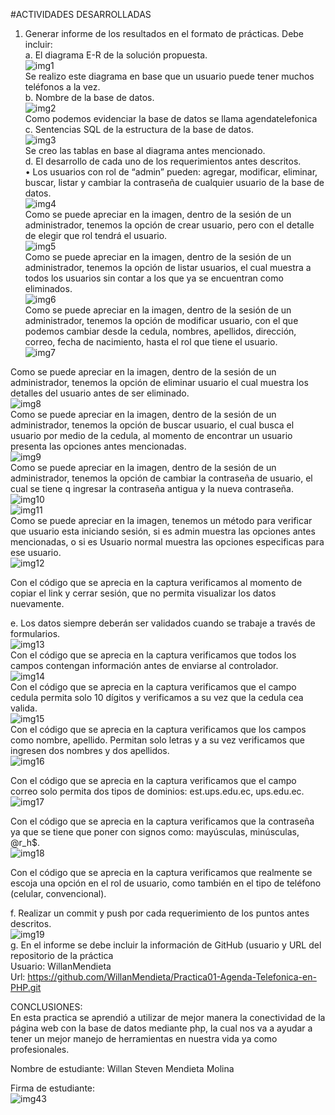 #ACTIVIDADES DESARROLLADAS
1. Generar informe de los resultados en el formato de prácticas. Debe incluir:<br/>
a. El diagrama E-R de la solución propuesta.<br/>
 ![img1](/imagen/i1.jpg)<br/>
Se realizo este diagrama en base que un usuario puede tener muchos teléfonos a la vez.<br/>
b. Nombre de la base de datos.<br/>
 ![img2](/imagen/i2.jpg)<br/>
Como podemos evidenciar la base de datos se llama agendatelefonica<br/>
c. Sentencias SQL de la estructura de la base de datos.<br/>
 ![img3](/imagen/i3.jpg)<br/>
Se creo las tablas en base al diagrama antes mencionado.<br/>
d. El desarrollo de cada uno de los requerimientos antes descritos.<br/>
•	Los usuarios con rol de “admin” pueden: agregar, modificar, eliminar, buscar, listar y cambiar la contraseña de cualquier usuario de la base de datos.<br/>
 ![img4](/imagen/i4.jpg)<br/>
Como se puede apreciar en la imagen, dentro de la sesión de un administrador, tenemos la opción de crear usuario, pero con el detalle de elegir que rol tendrá el usuario.<br/>
  ![img5](/imagen/i5.jpg)<br/>
Como se puede apreciar en la imagen, dentro de la sesión de un administrador, tenemos la opción de listar usuarios, el cual muestra a todos los usuarios sin contar a los que ya se encuentran como eliminados.<br/>
 ![img6](/imagen/i6.jpg)<br/>
Como se puede apreciar en la imagen, dentro de la sesión de un administrador, tenemos la opción de modificar usuario, con el que podemos cambiar desde la cedula, nombres, apellidos, dirección, correo, fecha de nacimiento, hasta el rol que tiene el usuario.<br/>
![img7](/imagen/i7.jpg)<br/>
 
Como se puede apreciar en la imagen, dentro de la sesión de un administrador, tenemos la opción de eliminar usuario el cual muestra los detalles del usuario antes de ser eliminado.<br/>
 ![img8](/imagen/i8.jpg)<br/>
Como se puede apreciar en la imagen, dentro de la sesión de un administrador, tenemos la opción de buscar usuario, el cual busca el usuario por medio de la cedula, al momento de encontrar un usuario presenta las opciones antes mencionadas.<br/>
 ![img9](/imagen/i9.jpg)<br/>
Como se puede apreciar en la imagen, dentro de la sesión de un administrador, tenemos la opción de cambiar la contraseña de usuario, el cual se tiene q ingresar la contraseña antigua y la nueva contraseña.<br/>
 ![img10](/imagen/i10.jpg)<br/>
 ![img11](/imagen/i11.jpg)<br/>
Como se puede apreciar en la imagen, tenemos un método para verificar que usuario esta iniciando sesión, si es admin muestra las opciones antes mencionadas, o si es Usuario normal muestra las opciones especificas para ese usuario.<br/>
![img12](/imagen/i12.jpg)<br/>
 
Con el código que se aprecia en la captura verificamos al momento de copiar el link y cerrar sesión, que no permita visualizar los datos nuevamente. <br/>

e. Los datos siempre deberán ser validados cuando se trabaje a través de formularios.<br/>
 ![img13](/imagen/i13.jpg)<br/>
Con el código que se aprecia en la captura verificamos que todos los campos contengan información antes de enviarse al controlador.<br/>
 ![img14](/imagen/i14.jpg) <br/>
Con el código que se aprecia en la captura verificamos que el campo cedula permita solo 10 dígitos y verificamos a su vez que la cedula cea valida.<br/>
 ![img15](/imagen/i15.jpg) <br/>
Con el código que se aprecia en la captura verificamos que los campos como nombre, apellido. Permitan solo letras y a su vez verificamos que ingresen dos nombres y dos apellidos.<br/>
 ![img16](/imagen/i16.jpg)<br/>
 
Con el código que se aprecia en la captura verificamos que el campo correo solo permita dos tipos de dominios: est.ups.edu.ec, ups.edu.ec.<br/>
 ![img17](/imagen/i17.jpg)<br/>

Con el código que se aprecia en la captura verificamos que la contraseña ya que se tiene que poner con signos como: mayúsculas, minúsculas, @r_h$.<br/>
 ![img18](/imagen/i18.jpg)<br/>

Con el código que se aprecia en la captura verificamos que realmente se escoja una opción en el rol de usuario, como también en el tipo de teléfono (celular, convencional).<br/>

f.  Realizar un commit y push por cada requerimiento de los puntos antes descritos.<br/>
  ![img19](/imagen/i19.jpg)<br/>
g. En el informe se debe incluir la información de GitHub (usuario y URL del repositorio de la práctica<br/>
Usuario: WillanMendieta<br/>
Url: https://github.com/WillanMendieta/Practica01-Agenda-Telefonica-en-PHP.git<br/>



CONCLUSIONES:<br/>
En esta practica se aprendió a utilizar de mejor manera la conectividad de la página web con la base de datos mediante php, la cual nos va a ayudar a tener un mejor manejo de herramientas en nuestra vida ya como profesionales.<br/>

Nombre de estudiante: Willan Steven Mendieta Molina<br/>


Firma de estudiante:  <br/>
  ![img43](/imagen/i43.jpg)
